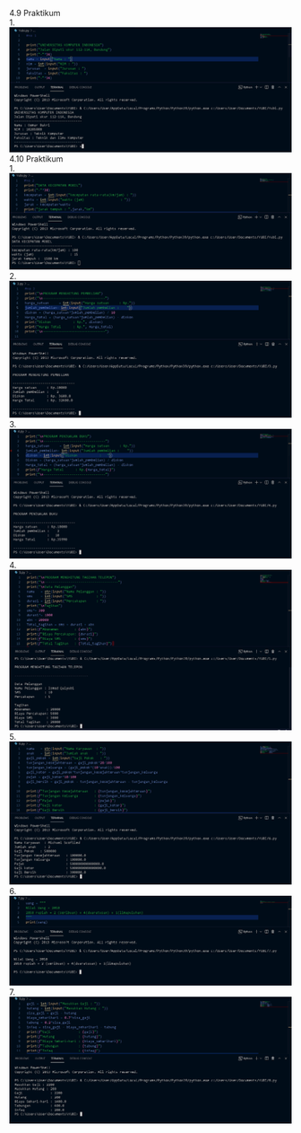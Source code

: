 4.9 Praktikum\
1.
![Image](https://github.com/IsmedQalyubi/1.Tugas-praktikum-python-I-Tugas/blob/main/1.PNG) 
4.10 Praktikum\
1.
![Image](https://github.com/IsmedQalyubi/1.Tugas-praktikum-python-I-Tugas/blob/main/2.PNG) 
2.
![Image](https://github.com/IsmedQalyubi/1.Tugas-praktikum-python-I-Tugas/blob/main/3.PNG) 
3.
![Image](https://github.com/IsmedQalyubi/1.Tugas-praktikum-python-I-Tugas/blob/main/4.PNG) 
4.
![Image](https://github.com/IsmedQalyubi/1.Tugas-praktikum-python-I-Tugas/blob/main/5.PNG) 
5.
![Image](https://github.com/IsmedQalyubi/1.Tugas-praktikum-python-I-Tugas/blob/main/6.PNG)
6.
![image](https://github.com/IsmedQalyubi/1.Tugas-praktikum-python-I-Tugas/blob/main/7.PNG) 
7.
![image](https://github.com/IsmedQalyubi/1.Tugas-praktikum-python-I-Tugas/blob/main/8.PNG) 
